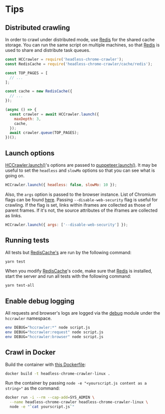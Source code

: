 # Tips

## Distributed crawling

In order to crawl under distributed mode, use [Redis](https://redis.io) for the shared cache storage.
You can run the same script on multiple machines, so that [Redis](https://redis.io) is used to share and distribute task queues.

```js
const HCCrawler = require('headless-chrome-crawler');
const RedisCache = require('headless-chrome-crawler/cache/redis');

const TOP_PAGES = [
  // ...
];

const cache = new RedisCache({
  // ...
});

(async () => {
  const crawler = await HCCrawler.launch({
    maxDepth: 3,
    cache,
  });
  await crawler.queue(TOP_PAGES);
})();
```

## Launch options

[HCCrawler.launch()](#hccrawlerlaunchoptions)'s options are passed to [puppeteer.launch()](https://github.com/GoogleChrome/puppeteer/blob/master/docs/api.md#puppeteerlaunchoptions). It may be useful to set the `headless` and `slowMo` options so that you can see what is going on.

```js
HCCrawler.launch({ headless: false, slowMo: 10 });
```

Also, the `args` option is passed to the browser instance. List of Chromium flags can be found [here](http://peter.sh/experiments/chromium-command-line-switches/). Passing `--disable-web-security` flag is useful for crawling. If the flag is set, links within iframes are collected as those of parent frames. If it's not, the source attributes of the iframes are collected as links.

```js
HCCrawler.launch({ args: ['--disable-web-security'] });
```

## Running tests

All tests but [RedisCache's](https://github.com/yujiosaka/headless-chrome-crawler/blob/master/test/cache/redis.test.js) are run by the following command:

```sh
yarn test
```

When you modify [RedisCache](https://github.com/yujiosaka/headless-chrome-crawler/blob/master/cache/redis.js)'s code, make sure that [Redis](https://redis.io/) is installed, start the server and run all tests with the following command:

```sh
yarn test-all
```

## Enable debug logging

All requests and browser's logs are logged via the [debug](https://github.com/visionmedia/debug) module under the `hccrawler` namespace.

```sh
env DEBUG="hccrawler:*" node script.js
env DEBUG="hccrawler:request" node script.js
env DEBUG="hccrawler:browser" node script.js
```

## Crawl in Docker

Build the container with [this Dockerfile](https://github.com/yujiosaka/headless-chrome-crawler/blob/master/Dockerfile):

```sh
docker build -t headless-chrome-crawler-linux .
```

Run the container by passing `node -e "<yourscript.js content as a string>"` as the command:

```sh
docker run -i --rm --cap-add=SYS_ADMIN \
  --name headless-chrome-crawler headless-chrome-crawler-linux \
  node -e "`cat yourscript.js`"
```
